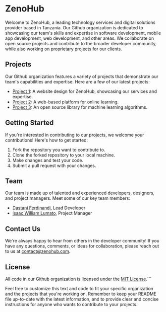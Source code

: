# ZenoHub

Welcome to ZenoHub, a leading technology services and digital solutions provider based in Tanzania. Our Github organization is dedicated to showcasing our team's skills and expertise in software development, mobile app development, web development, and other areas. We collaborate on open source projects and contribute to the broader developer community, while also working on proprietary projects for our clients.

## Projects

Our Github organization features a variety of projects that demonstrate our team's capabilities and expertise. Here are a few of our latest projects:

- [Project 1](https://github.com/iamdastani/ZenoHub): A website design for ZenoHub, showcasing our services and expertise.
- [Project 2](https://github.com/iamdastani/MwanaBot): A web-based platform for online learning.
- [Project 3](https://github.com/iamdastani/Smart-Home-Flutter-App): An open source library for machine learning algorithms.

## Getting Started

If you're interested in contributing to our projects, we welcome your contributions! Here's how to get started:

1. Fork the repository you want to contribute to.
2. Clone the forked repository to your local machine.
3. Make changes and test your code.
4. Submit a pull request with your changes.

## Team

Our team is made up of talented and experienced developers, designers, and project managers. Meet some of our key team members:

- [Dastani Ferdinandi](https://github.com/iamdastani), Lead Developer
- [Isaac William Lumato](https://github.com/isaka-lumato), Project Manager

## Contact Us

We're always happy to hear from others in the developer community! If you have any questions, comments, or ideas for collaboration, please reach out to us at [contact@zenohub.com](mailto:contact@zenohub.com).

## License

All code in our Github organization is licensed under the [MIT License](https://opensource.org/licenses/MIT).```

Feel free to customize this text and code to fit your specific organization and the projects that you're working on. Remember to keep your README file up-to-date with the latest information, and to provide clear and concise instructions for anyone who wants to contribute to your projects.
